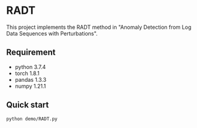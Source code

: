 RADT
========
This project implements the RADT method in "Anomaly Detection from Log Data Sequences with Perturbations".

Requirement
----------------
* python 3.7.4
* torch 1.8.1
* pandas 1.3.3
* numpy 1.21.1

Quick start
--------------------
    python demo/RADT.py

